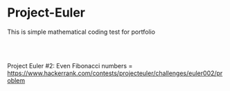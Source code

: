 # Project-Euler
This is simple mathematical coding test for portfolio

<br>
<br>

Project Euler #2: Even Fibonacci numbers = https://www.hackerrank.com/contests/projecteuler/challenges/euler002/problem

